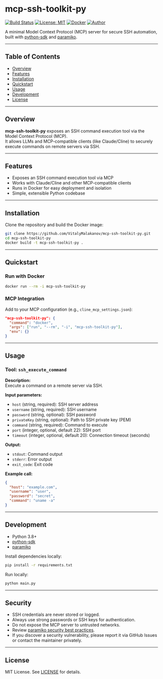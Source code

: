 # mcp-ssh-toolkit-py

[![Build Status](https://img.shields.io/badge/build-passing-brightgreen)](https://github.com/VitalyMalakanov/mcp-ssh-toolkit-py/actions)
[![License: MIT](https://img.shields.io/badge/License-MIT-yellow.svg)](LICENSE)
[![Docker](https://img.shields.io/badge/docker-ready-blue)](https://hub.docker.com/r/vitalymalakanov/mcp-ssh-toolkit-py)
[![Author](https://img.shields.io/badge/author-Vitaly_Malakanov_&_AI_Cline-blue)](https://github.com/VitalyMalakanov)

A minimal Model Context Protocol (MCP) server for secure SSH automation, built with [python-sdk](https://github.com/modelcontextprotocol/python-sdk) and [paramiko](https://www.paramiko.org/).

---

## Table of Contents

- [Overview](#overview)
- [Features](#features)
- [Installation](#installation)
- [Quickstart](#quickstart)
- [Usage](#usage)
- [Development](#development)
- [License](#license)

---

## Overview

**mcp-ssh-toolkit-py** exposes an SSH command execution tool via the Model Context Protocol (MCP).  
It allows LLMs and MCP-compatible clients (like Claude/Cline) to securely execute commands on remote servers via SSH.

---

## Features

- Exposes an SSH command execution tool via MCP
- Works with Claude/Cline and other MCP-compatible clients
- Runs in Docker for easy deployment and isolation
- Simple, extensible Python codebase

---

## Installation

Clone the repository and build the Docker image:

```bash
git clone https://github.com/VitalyMalakanov/mcp-ssh-toolkit-py.git
cd mcp-ssh-toolkit-py
docker build -t mcp-ssh-toolkit-py .
```

---

## Quickstart

### Run with Docker

```bash
docker run --rm -i mcp-ssh-toolkit-py
```

### MCP Integration

Add to your MCP configuration (e.g., `cline_mcp_settings.json`):

```json
"mcp-ssh-toolkit-py": {
  "command": "docker",
  "args": ["run", "--rm", "-i", "mcp-ssh-toolkit-py"],
  "env": {}
}
```

---

## Usage

### Tool: `ssh_execute_command`

**Description:**  
Execute a command on a remote server via SSH.

**Input parameters:**
- `host` (string, required): SSH server address
- `username` (string, required): SSH username
- `password` (string, optional): SSH password
- `privateKey` (string, optional): Path to SSH private key (PEM)
- `command` (string, required): Command to execute
- `port` (integer, optional, default 22): SSH port
- `timeout` (integer, optional, default 20): Connection timeout (seconds)

**Output:**
- `stdout`: Command output
- `stderr`: Error output
- `exit_code`: Exit code

**Example call:**
```json
{
  "host": "example.com",
  "username": "user",
  "password": "secret",
  "command": "uname -a"
}
```

---

## Development

- Python 3.8+
- [python-sdk](https://github.com/modelcontextprotocol/python-sdk)
- [paramiko](https://www.paramiko.org/)

Install dependencies locally:
```bash
pip install -r requirements.txt
```

Run locally:
```bash
python main.py
```

---


## Security

- SSH credentials are never stored or logged.
- Always use strong passwords or SSH keys for authentication.
- Do not expose the MCP server to untrusted networks.
- Review [paramiko security best practices](https://www.paramiko.org/security.html).
- If you discover a security vulnerability, please report it via GitHub Issues or contact the maintainer privately.

---

## License

MIT License. See [LICENSE](LICENSE) for details.
